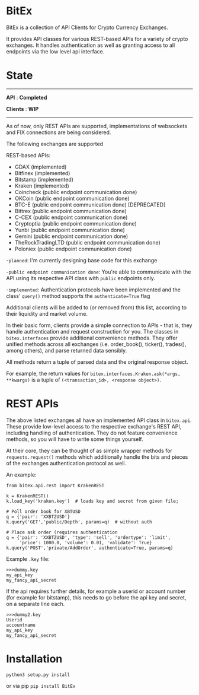 # BitEx
BitEx is a collection of API Clients for Crypto Currency Exchanges.

It provides API classes for various REST-based APIs for a variety of 
crypto exchanges. It handles authentication as well as granting access to 
all endpoints via the low level api interface.


# State
--------------------------------

**API** : **Completed**

**Clients** : **WIP**

--------------------------------
As of now, only REST APIs are supported, implementations of websockets 
and FIX connections are being considered.

The following exchanges are supported

REST-based APIs:
- GDAX (implemented)
- Bitfinex (implemented)
- Bitstamp (implemented)
- Kraken (implemented)
- Coincheck (public endpoint communication done)
- OKCoin (public endpoint communication done)
- BTC-E (public endpoint communication done) [DEPRECATED]
- Bittrex (public endpoint communication done)
- C-CEX (public endpoint communication done)
- Cryptoptia (public endpoint communication done)
- Yunbi (public endpoint communication done)
- Gemini (public endpoint communication done)
- TheRockTradingLTD (public endpoint communication done)
- Poloniex (public endpoint communication done)


-`planned`: I'm currently designing base code for this exchange

-`public endpoint communication done`: You're able to communicate with 
the API using its respective API class with `public` endpoints only.

-`implemented`: Authentication protocols have been implemented and the 
class' `query()` method supports the `authenticate=True` flag



Additional clients will be added to (or removed from) this list, 
according to their liquidity and market volume.

In their basic form, clients provide a simple connection to APIs - that 
is, they handle authentication and request construction for you. The 
classes in `bitex.interfaces` provide additional convenience methods.
They offer unified methods across all exchanges (i.e. order_book(), 
ticker(), trades(), among others), and parse returned data sensibly.

All methods return a tuple of parsed data and the original 
response object.

For example, the return values for 
`bitex.interfaces.Kraken.ask(*args, **kwargs)` is a tuple of 
`(<transaction_id>, <response object>)`.


# REST APIs

The above listed exchanges all have an implemented API class in 
`bitex.api`. These provide low-level access to the
respective exchange's REST API, including handling of authentication. 
They do not feature convenience methods, so you will
have to write some things yourself. 

At their core, they can be thought of as simple wrapper methods for 
`requests.request()` methods which additionally handle the bits and pieces
of the exchanges authentication protocol as well.

An example:
```
from bitex.api.rest import KrakenREST

k = KrakenREST()
k.load_key('kraken.key')  # loads key and secret from given file;

# Poll order book for XBTUSD
q = {'pair': 'XXBTZUSD'}
k.query('GET','public/Depth', params=q)  # without auth

# Place ask order (requires authentication
q = {'pair': 'XXBTZUSD', 'type': 'sell', 'ordertype': 'limit',
     'price': 1000.0, 'volume': 0.01, 'validate': True}
k.query('POST','private/AddOrder', authenticate=True, params=q) 

```

Example `.key` file:
```
>>>dummy.key
my_api_key
my_fancy_api_secret
```

If the api requires further details, for example a userid or account 
number (for example for bitstamp), this needs to go before the api key 
and secret, on a separate line each.
```
>>>dummy2.key
Userid
accountname
my_api_key
my_fancy_api_secret
```


# Installation
`python3 setup.py install`

or via pip
`pip install BitEx`










